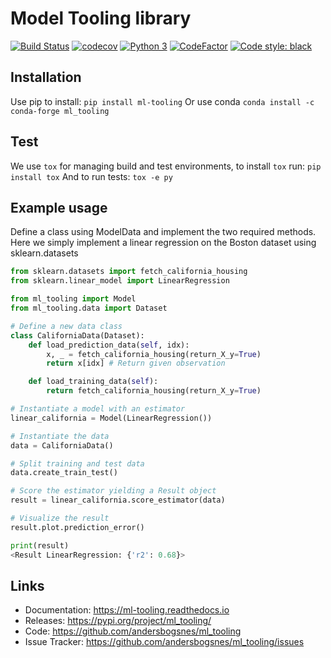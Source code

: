 # Model Tooling library
[![Build Status](https://github.com/andersbogsnes/ml_tooling/workflows/Integration/badge.svg)](https://github.com/andersbogsnes/ml_tooling/actions?workflow=Tests)
[![codecov](https://codecov.io/gh/andersbogsnes/ml_tooling/branch/main/graph/badge.svg)](https://codecov.io/gh/andersbogsnes/ml_tooling)
[![Python 3](https://img.shields.io/pypi/pyversions/ml_tooling.svg)](https://pyup.io/repos/github/andersbogsnes/ml_tooling/)
[![CodeFactor](https://www.codefactor.io/repository/github/andersbogsnes/ml_tooling/badge)](https://www.codefactor.io/repository/github/andersbogsnes/ml_tooling)
[![Code style: black](https://img.shields.io/badge/code%20style-black-000000.svg)](https://github.com/psf/black)

## Installation
Use pip to install:
`pip install ml-tooling`
Or use conda
`conda install -c conda-forge ml_tooling`

## Test
We use `tox` for managing build and test environments, to install `tox` run:
`pip install tox`
And to run tests:
`tox -e py`

## Example usage
Define a class using ModelData and implement the two required methods.
Here we simply implement a linear regression on the Boston dataset using sklearn.datasets

```python
from sklearn.datasets import fetch_california_housing
from sklearn.linear_model import LinearRegression

from ml_tooling import Model
from ml_tooling.data import Dataset

# Define a new data class
class CaliforniaData(Dataset):
    def load_prediction_data(self, idx):
        x, _ = fetch_california_housing(return_X_y=True)
        return x[idx] # Return given observation

    def load_training_data(self):
        return fetch_california_housing(return_X_y=True)

# Instantiate a model with an estimator
linear_california = Model(LinearRegression())

# Instantiate the data
data = CaliforniaData()

# Split training and test data
data.create_train_test()

# Score the estimator yielding a Result object
result = linear_california.score_estimator(data)

# Visualize the result
result.plot.prediction_error()

print(result)
<Result LinearRegression: {'r2': 0.68}>
```


## Links
* Documentation: https://ml-tooling.readthedocs.io
* Releases: https://pypi.org/project/ml_tooling/
* Code: https://github.com/andersbogsnes/ml_tooling
* Issue Tracker: https://github.com/andersbogsnes/ml_tooling/issues
